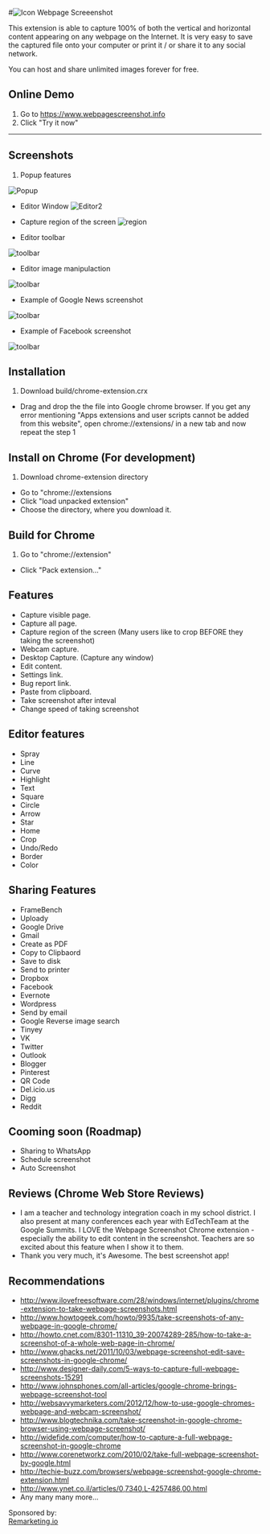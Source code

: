 #![Icon](https://raw.githubusercontent.com/AminaG/Webpage-Screenshot/master/chrome-extensions/images/icon48.png) Webpage Screeenshot

This extension is able to capture 100% of both the vertical and horizontal content appearing on any webpage on the Internet. 
It is very easy to save the captured file onto your computer or print it / or share it to any social network.

You can host and share unlimited images forever for free.
## Online Demo
 1. Go to https://www.webpagescreenshot.info
 2. Click "Try it now"

---
## Screenshots
 1. Popup features

 ![Popup](https://raw.githubusercontent.com/AminaG/Webpage-Screenshot/master/screenshots/popup.png)

 *  Editor Window 
![Editor2](https://raw.githubusercontent.com/AminaG/Webpage-Screenshot/master/screenshots/editor.png)

 * Capture region of the screen 
![region](https://raw.githubusercontent.com/AminaG/Webpage-Screenshot/master/screenshots/region.png)
 * Editor toolbar 

 ![toolbar](https://raw.githubusercontent.com/AminaG/Webpage-Screenshot/master/screenshots/toolbar.png)
 * Editor image manipulaction

 ![toolbar](https://raw.githubusercontent.com/AminaG/Webpage-Screenshot/master/screenshots/toolbar2.png)
 * Example of Google News screenshot

 ![toolbar](https://raw.githubusercontent.com/AminaG/Webpage-Screenshot/master/screenshots/google-news-example.png)
 * Example of Facebook screenshot

 ![toolbar](https://raw.githubusercontent.com/AminaG/Webpage-Screenshot/master/screenshots/facebook-example.png)

## Installation
 1. Download build/chrome-extension.crx
 * Drag and drop the the file into Google chrome browser.
   If you get any error mentioning "Apps extensions and user scripts cannot be added from this website", open    chrome://extensions/ in a new tab and now repeat the step 1
 
## Install on Chrome (For development)
 1. Download chrome-extension directory
 * Go to "chrome://extensions
 * Click "load unpacked extension"
 * Choose the directory, where you download it.

## Build for Chrome
 1. Go to "chrome://extension"
 * Click "Pack extension..."

## Features
 * Capture visible page.
 * Capture all page.
 * Capture region of the screen (Many users like to crop BEFORE they 
taking the screenshot)
 * Webcam capture.
 * Desktop Capture. (Capture any window)
 * Edit content.
 * Settings link.
 * Bug report link.
 * Paste from clipboard.
 * Take screenshot after inteval
 * Change speed of taking screenshot

## Editor features
 * Spray
 * Line
 * Curve
 * Highlight
 * Text
 * Square
 * Circle
 * Arrow
 * Star
 * Home
 * Crop
 * Undo/Redo
 * Border
 * Color

## Sharing Features
 * FrameBench
 * Uploady
 * Google Drive
 * Gmail
 * Create as PDF
 * Copy to Clipbaord
 * Save to disk
 * Send to printer
 * Dropbox
 * Facebook
 * Evernote
 * Wordpress
 * Send by email
 * Google Reverse image search
 * Tinyey
 * VK
 * Twitter
 * Outlook
 * Blogger
 * Pinterest
 * QR Code
 * Del.icio.us
 * Digg
 * Reddit
 
## Cooming soon (Roadmap)
 * Sharing to WhatsApp
 * Schedule screenshot
 * Auto Screenshot

## Reviews (Chrome Web Store Reviews)
 * I am a teacher and technology integration coach in my school district.  I also present at many conferences each year with EdTechTeam at the Google Summits.  I LOVE the Webpage Screenshot Chrome extension - especially the ability to edit content in the screenshot.  Teachers are so excited about this feature when I show it to them.
 * Thank you very much, it's Awesome. The best screenshot app!

## Recommendations
 * http://www.ilovefreesoftware.com/28/windows/internet/plugins/chrome-extension-to-take-webpage-screenshots.html 
 * http://www.howtogeek.com/howto/9935/take-screenshots-of-any-webpage-in-google-chrome/ 
 * http://howto.cnet.com/8301-11310_39-20074289-285/how-to-take-a-screenshot-of-a-whole-web-page-in-chrome/ 
 * http://www.ghacks.net/2011/10/03/webpage-screenshot-edit-save-screenshots-in-google-chrome/ 
 * http://www.designer-daily.com/5-ways-to-capture-full-webpage-screenshots-15291 
 * http://www.johnsphones.com/all-articles/google-chrome-brings-webpage-screenshot-tool 
 * http://websavvymarketers.com/2012/12/how-to-use-google-chromes-webpage-and-webcam-screenshot/ 
 * http://www.blogtechnika.com/take-screenshot-in-google-chrome-browser-using-webpage-screenshot/ 
 * http://widefide.com/computer/how-to-capture-a-full-webpage-screenshot-in-google-chrome 
 * http://www.corenetworkz.com/2010/02/take-full-webpage-screenshot-by-google.html 
 * http://techie-buzz.com/browsers/webpage-screenshot-google-chrome-extension.html 
 * http://www.ynet.co.il/articles/0,7340,L-4257486,00.html
 * Any many many more...


Sponsored by:<br>
<a href=https://remarketing.io>Remarketing.io</a>
